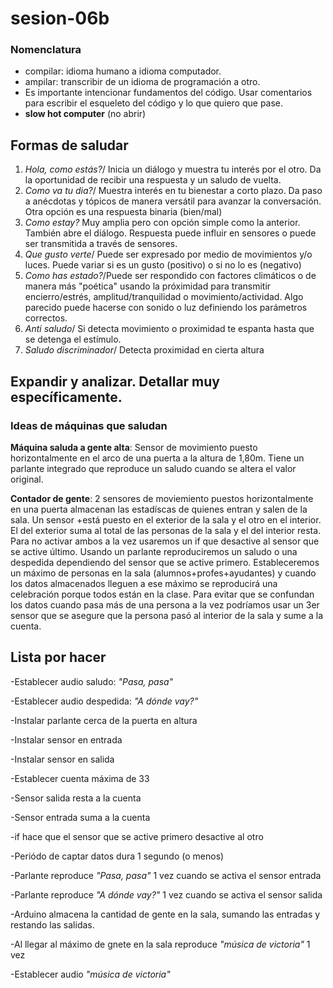 # sesion-06b
### Nomenclatura
- compilar: idioma humano a idioma computador.
- ampilar: transcribir de un idioma de programación a otro.
- Es importante intencionar fundamentos del código. Usar comentarios para escribir el esqueleto del código y lo que quiero que pase.
- **slow hot computer** (no abrir)

## Formas de saludar
1. *Hola, como estás?*/ Inicia un diálogo y muestra tu interés por el otro. Da la oportunidad de recibir una respuesta y un saludo de vuelta.
2. *Como va tu dia?*/ Muestra interés en tu bienestar a corto plazo. Da paso a anécdotas y tópicos de manera versátil para avanzar la conversación.
Otra opción es una respuesta binaria (bien/mal)
3. *Como estay?* Muy amplia pero con opción simple como la anterior. También abre el diálogo. Respuesta puede influir en sensores o puede ser transmitida a través de sensores.
4. *Que gusto verte*/ Puede ser expresado por medio de movimientos y/o luces. Puede variar si es un gusto (positivo) o si no lo es (negativo)
5. *Como has estado?*/Puede ser respondido con factores climáticos o de manera más "poética" usando la próximidad para transmitir 
encierro/estrés, amplitud/tranquilidad o movimiento/actividad. Algo parecido puede hacerse con sonido o luz definiendo los parámetros correctos.
6. *Anti saludo*/ Si detecta movimiento o proximidad te espanta hasta que se detenga el estímulo.
7. *Saludo discriminador*/ Detecta proximidad en cierta altura 

## Expandir y analizar. Detallar muy específicamente.
### Ideas de máquinas que saludan

**Máquina saluda a gente alta**: Sensor de movimiento puesto horizontalmente en el arco de una puerta a la altura de 1,80m. Tiene un parlante integrado que reproduce un saludo cuando se altera el
valor original.

**Contador de gente**: 2 sensores de moviemiento puestos horizontalmente en una puerta almacenan las estadíscas de quienes entran y salen de la sala. 
Un sensor +está puesto en el exterior de la sala y el otro en el interior. El del exterior suma al total de las personas de la sala y el del interior resta. 
Para no activar ambos a la vez usaremos un if que desactive al sensor que se active último. Usando un parlante reproduciremos un saludo o una despedida 
dependiendo del sensor que se active primero. Estableceremos un máximo de personas en la sala (alumnos+profes+ayudantes) y cuando los datos almacenados 
lleguen a ese máximo se reproducirá una celebración porque todos están en la clase. Para evitar que se confundan los datos cuando pasa más de una persona
a la vez podríamos usar un 3er sensor que se asegure que la persona pasó al interior de la sala y sume a la cuenta. 

## Lista por hacer

-Establecer audio saludo: *"Pasa, pasa"*

-Establecer audio despedida: *"A dónde vay?"*

-Instalar parlante cerca de la puerta en altura

-Instalar sensor en entrada

-Instalar sensor en salida

-Establecer cuenta máxima de 33

-Sensor salida resta a la cuenta

-Sensor entrada suma a la cuenta

-if hace que el sensor que se active primero desactive al otro

-Periódo de captar datos dura 1 segundo (o menos)

-Parlante reproduce *"Pasa, pasa"* 1 vez cuando se activa el sensor entrada

-Parlante reproduce *"A dónde vay?"* 1 vez cuando se activa el sensor salida

-Arduino almacena la cantidad de gente en la sala, sumando las entradas y restando las salidas.

-Al llegar al máximo de gnete en la sala reproduce *"música de victoria"* 1 vez

-Establecer audio *"música de victoria"*
